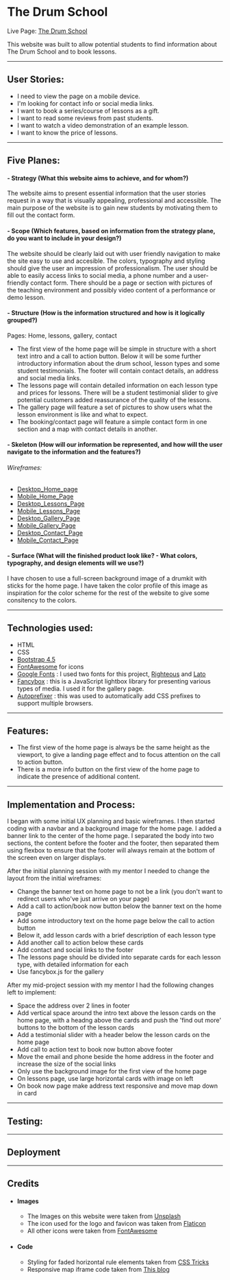 # The Drum School

Live Page: [The Drum School](https://oisintohak.github.io/Milestone-Project-1/)

This website was built to allow potential students to find information about The Drum School and to book lessons.

---
## User Stories:
- I need to view the page on a mobile device.
- I'm looking for contact info or social media links.
- I want to book a series/course of lessons as a gift.
- I want to read some reviews from past students.
- I want to watch a video demonstration of an example lesson.
- I want to know the price of lessons.
---
## Five Planes:

#### - Strategy (What this website aims to achieve, and for whom?)
The website aims to present essential information that the user stories request in a way that is visually appealing, professional and accessible. The main purpose of the website is to gain new students by motivating them to fill out the contact form.



#### - Scope (Which features, based on information from the strategy plane, do you want to include in your design?)
The website should be clearly laid out with user friendly navigation to make the site easy to use and accesible. The colors, typography and styling should give the user an impression of professionalism. The user should be able to easily access links to social media, a phone number and a user-friendly contact form. There should be a page or section with pictures of the teaching environment and possibly video content of a performance or demo lesson.



#### - Structure (How is the information structured and how is it logically grouped?)
Pages: Home, lessons, gallery, contact

- The first view of the home page will be simple in structure with a short text intro and a call to action button.
Below it will be some further introductory information about the drum school, lesson types and some student testimonials. The footer will contain contact details, an address and social media links.
- The lessons page will contain detailed information on each lesson type and prices for lessons. There will be a student testimonial slider to give potential customers added reassurance of the quality of the lessons.
- The gallery page will feature a set of pictures to show users what the lesson environment is like and what to expect.
- The booking/contact page will feature a simple contact form in one section and a map with contact details in another.

#### - Skeleton (How will our information be represented, and how will the user navigate to the information and the features?)
###### Wireframes:
- [Desktop_Home_page](assets/docs/wireframes/HOME_DESKTOP.PNG)
- [Mobile_Home_Page](assets/docs/wireframes/HOME_MOBILE.PNG)
- [Desktop_Lessons_Page](assets/docs/wireframes/LESSONS_DESKTOP.PNG)
- [Mobile_Lessons_Page](assets/docs/wireframes/LESSONS_MOBILE.PNG)
- [Desktop_Gallery_Page](assets/docs/wireframes/GALLERY_DESKTOP.PNG)
- [Mobile_Gallery_Page](assets/docs/wireframes/GALLERY_MOBILE.PNG)
- [Desktop_Contact_Page](assets/docs/wireframes/CONTACT_BOOK_DESKTOP.PNG)
- [Mobile_Contact_Page](assets/docs/wireframes/CONTACT_BOOK_MOBILE.PNG)

#### - Surface (What will the finished product look like? - What colors, typography, and design elements will we use?)
I have chosen to use a full-screen background image of a drumkit with sticks for the home page. I have taken the color profile of this image as inspiration for the color scheme for the rest of the website to give some consitency to the colors.

---
## Technologies used:
- HTML
- CSS
- [Bootstrap 4.5](https://getbootstrap.com/docs/4.5/getting-started/introduction/)
- [FontAwesome](https://fontawesome.com/) for icons
- [Google Fonts](https://fonts.google.com/) : I used two fonts for this project, [Righteous](https://fonts.google.com/specimen/Righteous?query=righ) and [Lato](https://fonts.google.com/specimen/Lato?query=lato)
- [Fancybox](https://fancyapps.com/fancybox/3/) : this is a JavaScript lightbox library for presenting various types of media. I used it for the gallery page.
- [Autoprefixer](https://autoprefixer.github.io/) : this was used to automatically add CSS prefixes to support multiple browsers.

---
## Features:

 - The first view of the home page is always be the same height as the viewport, to give a landing page effect and to focus attention on the call to action button.
 - There is a more info button on the first view of the home page to indicate the presence of additional content.


---
## Implementation and Process:
I began with some initial UX planning and basic wireframes. I then started coding with a navbar and a background image for the home page. I added a banner link to the center of the home page. I separated the body into two sections, the content before the footer and the footer, then separated them using flexbox to ensure that the footer will always remain at the bottom of the screen even on larger displays.

 After the initial planning session with my mentor I needed to change the layout from the initial wireframes:
- Change the banner text on home page to not be a link (you don't want to redirect users who've just arrive on your page)
- Add a call to action/book now button below the banner text on the home page
- Add some introductory text on the home page below the call to action button
- Below it, add lesson cards with a brief description of each lesson type
- Add another call to action below these cards
- Add contact and social links to the footer
- The lessons page should be divided into separate cards for each lesson type, with detailed information for each
- Use fancybox.js for the gallery

After my mid-project session with my mentor I had the following changes left to implement:
- Space the address over 2 lines in footer
- Add vertical space around the intro text above the lesson cards on the home page, with a headng above the cards and push the 'find out more' buttons to the bottom of the lesson cards
- Add a testimonial slider with a header below the lesson cards on the home page
- Add call to action text to book now button above footer
- Move the email and phone beside the home address in the footer and increase the size of the social links
- Only use the background image for the first view of the home page
- On lessons page, use large horizontal cards with image on left
- On book now page make address text responsive and move map down in card

---
## Testing:

---
## Deployment

---
## Credits
- #### Images
  - The Images on this website were taken from [Unsplash](https://unsplash.com/)
  - The icon used for the logo and favicon was taken from [Flaticon](https://www.flaticon.com/)
  - All other icons were taken from [FontAwesome](https://fontawesome.com/)

- #### Code
  - Styling for faded horizontal rule elements taken from [CSS Tricks](https://css-tricks.com/examples/hrs/)
  - Responsive map iframe code taken from [This blog](https://blog.duda.co/responsive-google-maps-for-your-website)
 